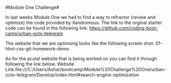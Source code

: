 #Module One Challenge#

In last weeks Module One we had to find a way to refractor (review and optimize) the code provided by Xandromous. The link to the orginal starter code can be found in the following link: https://github.com/coding-boot-camp/urban-octo-telegram

The website that we are optimsing looks like the following screen shot. 01-html-css-git-homework-demo

As for the acutal website that is being worked on you can find it through following the link below. Website Link:file:///C:/Users/Ashar/bootcamp/Module%20Challenge%20One/urban-octo-telegram/Develop/index.html#search-engine-optimization